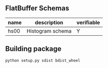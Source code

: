 ## FlatBuffer Schemas

|name|description|verifiable|
|----|-----------|----------|
|hs00|Histogram schema|Y|

## Building package
```
python setup.py sdist bdist_wheel
```
